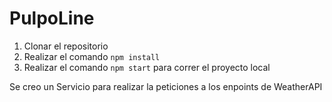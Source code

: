 # PulpoLine

1. Clonar el repositorio
2. Realizar el comando `npm install`
3. Realizar el comando `npm start` para correr el proyecto local

Se creo un Servicio para realizar la peticiones a los enpoints de WeatherAPI

